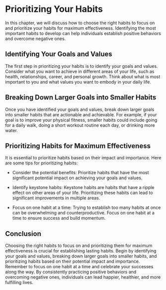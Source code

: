 Prioritizing Your Habits
==========================================================================

In this chapter, we will discuss how to choose the right habits to focus on and prioritize your habits for maximum effectiveness. Identifying the most important habits to develop can help individuals establish positive behaviors and overcome negative ones.

Identifying Your Goals and Values
---------------------------------

The first step in prioritizing your habits is to identify your goals and values. Consider what you want to achieve in different areas of your life, such as health, relationships, career, and personal growth. Think about what is most important to you and what values you want to embody in your daily life.

Breaking Down Larger Goals into Smaller Habits
----------------------------------------------

Once you have identified your goals and values, break down larger goals into smaller habits that are actionable and achievable. For example, if your goal is to improve your physical fitness, smaller habits could include going for a daily walk, doing a short workout routine each day, or drinking more water.

Prioritizing Habits for Maximum Effectiveness
---------------------------------------------

It is essential to prioritize habits based on their impact and importance. Here are some tips for prioritizing habits:

* Consider the potential benefits: Prioritize habits that have the most significant potential impact on achieving your goals and values.

* Identify keystone habits: Keystone habits are habits that have a ripple effect on other areas of your life. Prioritizing these habits can lead to significant improvements in multiple areas.

* Focus on one habit at a time: Trying to establish too many habits at once can be overwhelming and counterproductive. Focus on one habit at a time to ensure success and build momentum.

Conclusion
----------

Choosing the right habits to focus on and prioritizing them for maximum effectiveness is crucial for establishing lasting habits. Begin by identifying your goals and values, breaking down larger goals into smaller habits, and prioritizing habits based on their potential impact and importance. Remember to focus on one habit at a time and celebrate your successes along the way. By consistently practicing positive behaviors and overcoming negative ones, individuals can lead happier, healthier, and more fulfilling lives.



